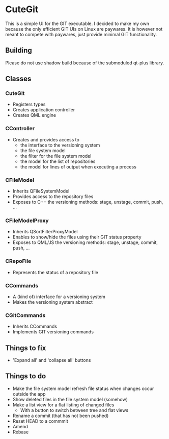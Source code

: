 # CuteGit

This is a simple UI for the GIT executable.
I decided to make my own because the only efficient GIT UIs on Linux are paywares.
It is however not meant to compete with paywares, just provide minimal GIT functionality.

## Building

Please do not use shadow build because of the submoduled qt-plus library.

## Classes

### CuteGit

* Registers types
* Creates application controller
* Creates QML engine

### CController

* Creates and provides access to
  * the interface to the versioning system
  * the file system model
  * the filter for the file system model
  * the model for the list of repositories
  * the model for lines of output when executing a process

### CFileModel

* Inherits QFileSystemModel
* Provides access to the repository files
* Exposes to C++ the versioning methods: stage, unstage, commit, push, ...

### CFileModelProxy

* Inherits QSortFilterProxyModel
* Enables to show/hide the files using their GIT status property
* Exposes to QML/JS the versioning methods: stage, unstage, commit, push, ...

### CRepoFile

* Represents the status of a repository file

### CCommands

* A (kind of) interface for a versioning system
* Makes the versioning system abstract

### CGitCommands

* Inherits CCommands
* Implements GIT versioning commands

## Things to fix

* 'Expand all' and 'collapse all' buttons

## Things to do

* Make the file system model refresh file status when changes occur outside the app
* Show deleted files in the file system model (somehow)
* Make a list view for a flat listing of changed files
  * With a button to switch between tree and flat views
* Rename a commit (that has not been pushed)
* Reset HEAD to a commmit
* Amend
* Rebase
